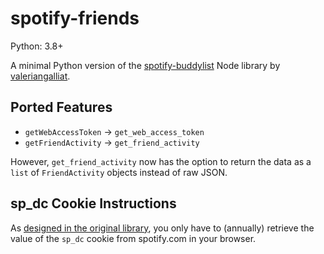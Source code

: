 # spotify-friends

Python: 3.8+

A minimal Python version of the [spotify-buddylist](https://www.npmjs.com/package/spotify-buddylist) Node library by [valeriangalliat](https://github.com/valeriangalliat).

## Ported Features

- `getWebAccessToken` -> `get_web_access_token`
- `getFriendActivity` -> `get_friend_activity`

However, `get_friend_activity` now has the option to return the data as a `list` of `FriendActivity` objects instead of raw JSON.

## sp_dc Cookie Instructions

<!-- TODO -->

As [designed in the original library](https://www.npmjs.com/package/spotify-buddylist#sp_dc-cookie), you only have to (annually) retrieve the value of the `sp_dc` cookie from spotify.com in your browser.

<!-- TODO  -->
